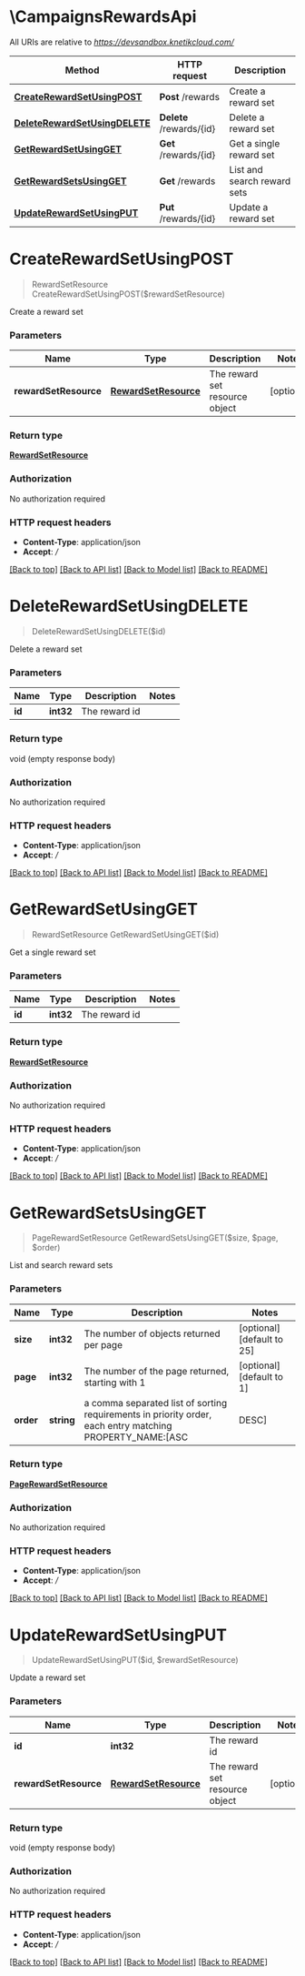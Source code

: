 # \CampaignsRewardsApi

All URIs are relative to *https://devsandbox.knetikcloud.com/*

Method | HTTP request | Description
------------- | ------------- | -------------
[**CreateRewardSetUsingPOST**](CampaignsRewardsApi.md#CreateRewardSetUsingPOST) | **Post** /rewards | Create a reward set
[**DeleteRewardSetUsingDELETE**](CampaignsRewardsApi.md#DeleteRewardSetUsingDELETE) | **Delete** /rewards/{id} | Delete a reward set
[**GetRewardSetUsingGET**](CampaignsRewardsApi.md#GetRewardSetUsingGET) | **Get** /rewards/{id} | Get a single reward set
[**GetRewardSetsUsingGET**](CampaignsRewardsApi.md#GetRewardSetsUsingGET) | **Get** /rewards | List and search reward sets
[**UpdateRewardSetUsingPUT**](CampaignsRewardsApi.md#UpdateRewardSetUsingPUT) | **Put** /rewards/{id} | Update a reward set


# **CreateRewardSetUsingPOST**
> RewardSetResource CreateRewardSetUsingPOST($rewardSetResource)

Create a reward set


### Parameters

Name | Type | Description  | Notes
------------- | ------------- | ------------- | -------------
 **rewardSetResource** | [**RewardSetResource**](RewardSetResource.md)| The reward set resource object | [optional] 

### Return type

[**RewardSetResource**](RewardSetResource.md)

### Authorization

No authorization required

### HTTP request headers

 - **Content-Type**: application/json
 - **Accept**: */*

[[Back to top]](#) [[Back to API list]](../README.md#documentation-for-api-endpoints) [[Back to Model list]](../README.md#documentation-for-models) [[Back to README]](../README.md)

# **DeleteRewardSetUsingDELETE**
> DeleteRewardSetUsingDELETE($id)

Delete a reward set


### Parameters

Name | Type | Description  | Notes
------------- | ------------- | ------------- | -------------
 **id** | **int32**| The reward id | 

### Return type

void (empty response body)

### Authorization

No authorization required

### HTTP request headers

 - **Content-Type**: application/json
 - **Accept**: */*

[[Back to top]](#) [[Back to API list]](../README.md#documentation-for-api-endpoints) [[Back to Model list]](../README.md#documentation-for-models) [[Back to README]](../README.md)

# **GetRewardSetUsingGET**
> RewardSetResource GetRewardSetUsingGET($id)

Get a single reward set


### Parameters

Name | Type | Description  | Notes
------------- | ------------- | ------------- | -------------
 **id** | **int32**| The reward id | 

### Return type

[**RewardSetResource**](RewardSetResource.md)

### Authorization

No authorization required

### HTTP request headers

 - **Content-Type**: application/json
 - **Accept**: */*

[[Back to top]](#) [[Back to API list]](../README.md#documentation-for-api-endpoints) [[Back to Model list]](../README.md#documentation-for-models) [[Back to README]](../README.md)

# **GetRewardSetsUsingGET**
> PageRewardSetResource GetRewardSetsUsingGET($size, $page, $order)

List and search reward sets


### Parameters

Name | Type | Description  | Notes
------------- | ------------- | ------------- | -------------
 **size** | **int32**| The number of objects returned per page | [optional] [default to 25]
 **page** | **int32**| The number of the page returned, starting with 1 | [optional] [default to 1]
 **order** | **string**| a comma separated list of sorting requirements in priority order, each entry matching PROPERTY_NAME:[ASC|DESC] | [optional] [default to 1]

### Return type

[**PageRewardSetResource**](Page«RewardSetResource».md)

### Authorization

No authorization required

### HTTP request headers

 - **Content-Type**: application/json
 - **Accept**: */*

[[Back to top]](#) [[Back to API list]](../README.md#documentation-for-api-endpoints) [[Back to Model list]](../README.md#documentation-for-models) [[Back to README]](../README.md)

# **UpdateRewardSetUsingPUT**
> UpdateRewardSetUsingPUT($id, $rewardSetResource)

Update a reward set


### Parameters

Name | Type | Description  | Notes
------------- | ------------- | ------------- | -------------
 **id** | **int32**| The reward id | 
 **rewardSetResource** | [**RewardSetResource**](RewardSetResource.md)| The reward set resource object | [optional] 

### Return type

void (empty response body)

### Authorization

No authorization required

### HTTP request headers

 - **Content-Type**: application/json
 - **Accept**: */*

[[Back to top]](#) [[Back to API list]](../README.md#documentation-for-api-endpoints) [[Back to Model list]](../README.md#documentation-for-models) [[Back to README]](../README.md)

